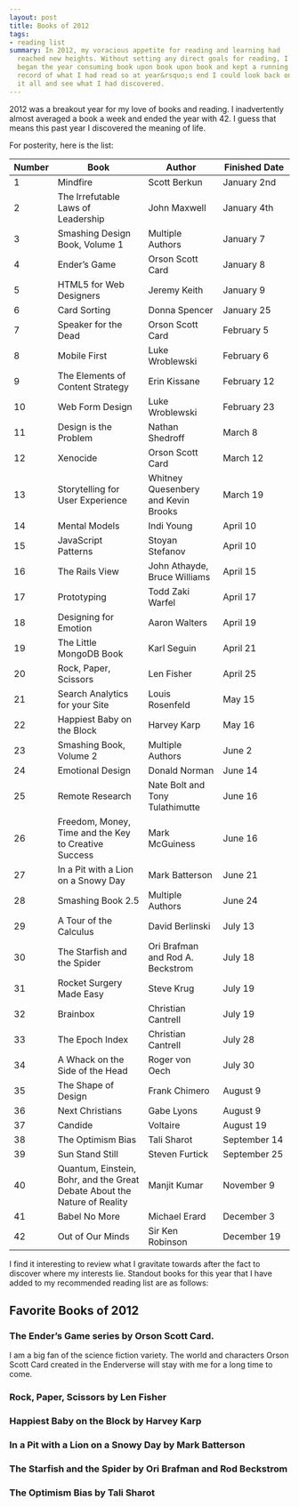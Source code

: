 ```yaml
---
layout: post
title: Books of 2012
tags:
- reading list
summary: In 2012, my voracious appetite for reading and learning had
  reached new heights. Without setting any direct goals for reading, I
  began the year consuming book upon book upon book and kept a running
  record of what I had read so at year&rsquo;s end I could look back on
  it all and see what I had discovered.
---
```


2012 was a breakout year for my love of books and reading. I
inadvertently almost averaged a book a week and ended the year with 42.
I guess that means this past year I discovered the meaning of life.

For posterity, here is the list:

<table class="numbered">
  <thead>
    <tr>
      <th scope="col"><span class="visuallyhidden">Number</span></th>
      <th scope="col">Book</th>
      <th scope="col">Author</th>
      <th scope="col" style="width:7em">Finished Date</th>
    </tr>
  </thead>
  <tbody>
    <tr>
      <td>1</td>
      <td>Mindfire</td>
      <td>Scott Berkun</td>
      <td>January 2nd</td>
    </tr>
    <tr>
      <td>2</td>
      <td>The Irrefutable Laws of Leadership</td>
      <td>John Maxwell</td>
      <td>January 4th</td>
    </tr>
    <tr>
      <td>3</td>
      <td>Smashing Design Book, Volume 1</td>
      <td>Multiple Authors</td>
      <td>January 7</td>
    </tr>
    <tr>
      <td>4</td>
      <td>Ender&rsquo;s Game</td>
      <td>Orson Scott Card</td>
      <td>January 8</td>
    </tr>
    <tr>
      <td>5</td>
      <td>HTML5 for Web Designers</td>
      <td>Jeremy Keith</td>
      <td>January 9</td>
    </tr>
    <tr>
      <td>6</td>
      <td>Card Sorting</td>
      <td>Donna Spencer</td>
      <td>January 25</td>
    </tr>
    <tr>
      <td>7</td>
      <td>Speaker for the Dead</td>
      <td>Orson Scott Card</td>
      <td>February 5</td>
    </tr>
    <tr>
      <td>8</td>
      <td>Mobile First</td>
      <td>Luke Wroblewski</td>
      <td>February 6</td>
    </tr>
    <tr>
      <td>9</td>
      <td>The Elements of Content Strategy</td>
      <td>Erin Kissane</td>
      <td>February 12</td>
    </tr>
    <tr>
      <td>10</td>
      <td>Web Form Design</td>
      <td>Luke Wroblewski</td>
      <td>February 23</td>
    </tr> 
    <tr>
      <td>11</td>
      <td>Design is the Problem</td>
      <td>Nathan Shedroff</td>
      <td>March 8</td>
    </tr> 
    <tr>
      <td>12</td>
      <td>Xenocide</td>
      <td>Orson Scott Card</td>
      <td>March 12</td>
    </tr> 
    <tr>
      <td>13</td>
      <td>Storytelling for User Experience</td>
      <td>Whitney Quesenbery and Kevin Brooks</td>
      <td>March 19</td>
    </tr> 
    <tr>
      <td>14</td>
      <td>Mental Models</td>
      <td>Indi Young</td>
      <td>April 10</td>
    </tr> 
    <tr>
      <td>15</td>
      <td>JavaScript Patterns</td>
      <td>Stoyan Stefanov</td>
      <td>April 10</td>
    </tr> 
    <tr>
      <td>16</td>
      <td>The Rails View</td>
      <td>John Athayde, Bruce Williams</td>
      <td>April 15</td>
    </tr> 
    <tr>
      <td>17</td>
      <td>Prototyping</td>
      <td>Todd Zaki Warfel</td>
      <td>April 17</td>
    </tr> 
    <tr>
      <td>18</td>
      <td>Designing for Emotion</td>
      <td>Aaron Walters</td>
      <td>April 19</td>
    </tr> 
    <tr>
      <td>19</td>
      <td>The Little MongoDB Book</td>
      <td>Karl Seguin</td>
      <td>April 21</td>
    </tr> 
    <tr>
      <td>20</td>
      <td>Rock, Paper, Scissors</td>
      <td>Len Fisher</td>
      <td>April 25</td>
    </tr> 
    <tr>
      <td>21</td>
      <td>Search Analytics for your Site</td>
      <td>Louis Rosenfeld</td>
      <td>May 15</td>
    </tr> 
    <tr>
      <td>22</td>
      <td>Happiest Baby on the Block</td>
      <td>Harvey Karp</td>
      <td>May 16</td>
    </tr> 
    <tr>
      <td>23</td>
      <td>Smashing Book, Volume 2</td>
      <td>Multiple Authors</td>
      <td>June 2</td>
    </tr> 
    <tr>
      <td>24</td>
      <td>Emotional Design</td>
      <td>Donald Norman</td>
      <td>June 14</td>
    </tr> 
    <tr>
      <td>25</td>
      <td>Remote Research</td>
      <td>Nate Bolt and Tony Tulathimutte</td>
      <td>June 16</td>
    </tr> 
    <tr>
      <td>26</td>
      <td>Freedom, Money, Time and the Key to Creative Success</td>
      <td>Mark McGuiness</td>
      <td>June 16</td>
    </tr> 
    <tr>
      <td>27</td>
      <td>In a Pit with a Lion on a Snowy Day</td>
      <td>Mark Batterson</td>
      <td>June 21</td>
    </tr> 
    <tr>
      <td>28</td>
      <td>Smashing Book 2.5</td>
      <td>Multiple Authors</td>
      <td>June 24</td>
    </tr> 
    <tr>
      <td>29</td>
      <td>A Tour of the Calculus</td>
      <td>David Berlinski</td>
      <td>July 13</td>
    </tr> 
    <tr>
      <td>30</td>
      <td>The Starfish and the Spider</td>
      <td>Ori Brafman and Rod A. Beckstrom</td>
      <td>July 18</td>
    </tr> 
    <tr>
      <td>31</td>
      <td>Rocket Surgery Made Easy</td>
      <td>Steve Krug</td>
      <td>July 19</td>
    </tr> 
    <tr>
      <td>32</td>
      <td>Brainbox</td>
      <td>Christian Cantrell</td>
      <td>July 19</td>
    </tr> 
    <tr>
      <td>33</td>
      <td>The Epoch Index</td>
      <td>Christian Cantrell</td>
      <td>July 28</td>
    </tr> 
    <tr>
      <td>34</td>
      <td>A Whack on the Side of the Head</td>
      <td>Roger von Oech</td>
      <td>July 30</td>
    </tr> 
    <tr>
      <td>35</td>
      <td>The Shape of Design</td>
      <td>Frank Chimero</td>
      <td>August 9</td>
    </tr> 
    <tr>
      <td>36</td>
      <td>Next Christians</td>
      <td>Gabe Lyons</td>
      <td>August 9</td>
    </tr> 
    <tr>
      <td>37</td>
      <td>Candide</td>
      <td>Voltaire</td>
      <td>August 19</td>
    </tr> 
    <tr>
      <td>38</td>
      <td>The Optimism Bias</td>
      <td>Tali Sharot</td>
      <td>September 14</td>
    </tr> 
    <tr>
      <td>39</td>
      <td>Sun Stand Still</td>
      <td>Steven Furtick</td>
      <td>September 25</td>
    </tr> 
    <tr>
      <td>40</td>
      <td>Quantum, Einstein, Bohr, and the Great Debate About the Nature
of Reality</td>
      <td>Manjit Kumar</td>
      <td>November 9</td>
    </tr>
    <tr>
      <td>41</td>
      <td>Babel No More</td>
      <td>Michael Erard</td>
      <td>December 3</td>
    </tr>
    <tr>
      <td>42</td>
      <td>Out of Our Minds</td>
      <td>Sir Ken Robinson</td>
      <td>December 19</td>
    </tr>
  </tbody>
</table>

I find it interesting to review what I gravitate towards after the fact
to discover where my interests lie. Standout books for this year that I
have added to my recommended reading list are as follows:

<h2 class="visuallyhidden">Favorite Books of 2012</h2>

### The Ender&rsquo;s Game series by Orson Scott Card.

<p class="visuallyhidden">I am a big fan of the science fiction variety. The world and characters
Orson Scott Card created in the Enderverse will stay with me for a long
time to come.</p>

### Rock, Paper, Scissors by Len Fisher

### Happiest Baby on the Block by Harvey Karp

### In a Pit with a Lion on a Snowy Day by Mark Batterson

### The Starfish and the Spider by Ori Brafman and Rod Beckstrom

### The Optimism Bias by Tali Sharot



